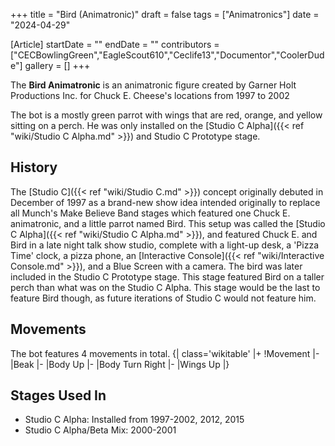 +++
title = "Bird (Animatronic)"
draft = false
tags = ["Animatronics"]
date = "2024-04-29"

[Article]
startDate = ""
endDate = ""
contributors = ["CECBowlingGreen","EagleScout610","Ceclife13","Documentor","CoolerDude"]
gallery = []
+++


The <b>Bird Animatronic</b> is an animatronic figure created by Garner Holt Productions Inc. for Chuck E. Cheese's locations from 1997 to 2002

The bot is a mostly green parrot with wings that are red, orange, and yellow sitting on a perch. He was only installed on the [Studio C Alpha]({{< ref "wiki/Studio C Alpha.md" >}}) and Studio C Prototype stage.

<h2> History </h2>
The [Studio C]({{< ref "wiki/Studio C.md" >}}) concept originally debuted in December of 1997 as a brand-new show idea intended originally to replace all Munch's Make Believe Band stages which featured one Chuck E. animatronic, and a little parrot named Bird. This setup was called the [Studio C Alpha]({{< ref "wiki/Studio C Alpha.md" >}}), and featured Chuck E. and Bird in a late night talk show studio, complete with a light-up desk, a 'Pizza Time' clock, a pizza phone, an [Interactive Console]({{< ref "wiki/Interactive Console.md" >}}), and a Blue Screen with a camera. The bird was later included in the Studio C Prototype stage. This stage featured Bird on a taller perch than what was on the Studio C Alpha. This stage would be the last to feature Bird though, as future iterations of Studio C would not feature him.

<h2> Movements </h2>
The bot features 4 movements in total.
{| class='wikitable'
|+
!Movement
|-
|Beak
|-
|Body Up
|-
|Body Turn Right
|-
|Wings Up
|}

<h2> Stages Used In </h2>

* Studio C Alpha: Installed from 1997-2002, 2012, 2015
* Studio C Alpha/Beta Mix: 2000-2001